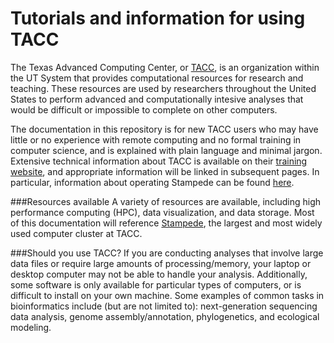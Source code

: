 Tutorials and information for using TACC
========================================

The Texas Advanced Computing Center, or [TACC](https://portal.tacc.utexas.edu/home), is an organization within the UT System that provides computational resources for research and teaching. These resources are used by researchers throughout the United States to perform advanced and computationally intesive analyses that would be difficult or impossible to complete on other computers. 

The documentation in this repository is for new TACC users who may have little or no experience with remote computing and no formal training in computer science, and is explained with plain language and minimal jargon. Extensive technical information about TACC is available on their [training website](https://portal.tacc.utexas.edu/user-guides), and appropriate information will be linked in subsequent pages. In particular, information about operating Stampede can be found [here](https://cvw.cac.cornell.edu/environment/default).

###Resources available
A variety of resources are available, including high performance computing (HPC), data visualization, and data storage. Most of this documentation will reference [Stampede](https://portal.tacc.utexas.edu/user-guides/stampede), the largest and most widely used computer cluster at TACC.

###Should you use TACC?
If you are conducting analyses that involve large data files or require large amounts of processing/memory, your laptop or desktop computer may not be able to handle your analysis. Additionally, some software is only available for particular types of computers, or is difficult to install on your own machine. Some examples of common tasks in bioinformatics include (but are not limited to): next-generation sequencing data analysis, genome assembly/annotation, phylogenetics, and ecological modeling.

